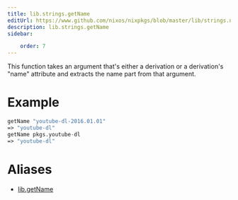 ```yaml
---
title: lib.strings.getName
editUrl: https://www.github.com/nixos/nixpkgs/blob/master/lib/strings.nix#L1004C13
description: lib.strings.getName
sidebar:

    order: 7
---
```


This function takes an argument that's either a derivation or a
derivation's "name" attribute and extracts the name part from that
argument.

# Example

```nix
getName "youtube-dl-2016.01.01"
=> "youtube-dl"
getName pkgs.youtube-dl
=> "youtube-dl"
```


# Aliases

- [lib.getName](reference/lib/lib-getName)


